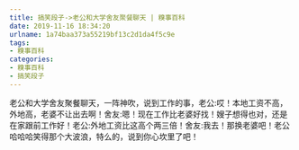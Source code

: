 ```yaml
---
title: 搞笑段子->老公和大学舍友聚餐聊天 | 糗事百科
date: 2019-11-16 18:34:20
urlname: 1a74baa373a55219bf13c2d1da4f5c9e
tags: 
- 糗事百科
categories:
- 糗事百科
- 搞笑段子
---
```

老公和大学舍友聚餐聊天，一阵神吹，说到工作的事，老公:哎！本地工资不高，外地高，老婆不让出去啊！舍友:嗯！现在工作比老婆好找！嫂子想得也对，还是在家跟前工作好！老公:外地工资比这高个两三倍！舍友:我去！那换老婆吧！老公哈哈哈笑得那个大波浪，特么的，说到你心坎里了吧！


